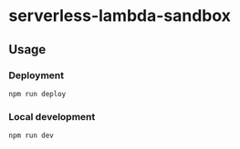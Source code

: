 # serverless-lambda-sandbox

## Usage

### Deployment

```shell
npm run deploy
```

### Local development

```shell
npm run dev
```
